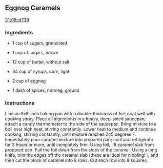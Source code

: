 ## Eggnog Caramels

[31b18cd739](http://www.food.com/recipe/eggnog-caramels-193666)

### Ingredients

 - 1 cup of sugars, granulated

 - 1 cup of sugars, brown

 - 12 cup of butter, without salt

 - 34 cup of syrups, corn, light

 - 2 cup of eggnog

 - 1 dash of spices, nutmeg, ground

### Instructions

Line an 8x8-inch baking pan with a double-thickness of foil; coat well with cooking spray. Place all ingredients in a heavy, deep-sided saucepan; attach a candy thermometer to the side of the saucepan. Bring mixture to a boil over high heat, stirring constantly. Lower heat to medium and continue cooking, stirring constantly, until mixture reaches 245 degrees F. Immediately pour caramel mixture into prepared pan; cool and refrigerate for 3 hours or more, until completely firm. Using foil, lift caramel slab from prepared pan. Pull the foil down from the sides of the caramel. Using a long knife, trim the edges off the caramel slab (these are ideal for nibbling! ), and then cut the block of caramel into 8 rows. Cut each row into 8 squares.